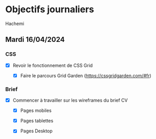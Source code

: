 # Objectifs journaliers

Hachemi

## Mardi 16/04/2024

### CSS

- [X] Revoir le fonctionnement de CSS Grid
  - [X] Faire le parcours Grid Garden (https://cssgridgarden.com/#fr)


### Brief

- [X] Commencer à travailler sur les wireframes du brief CV
  - [X] Pages mobiles
  - [X] Pages tablettes
  - [X] Pages Desktop

